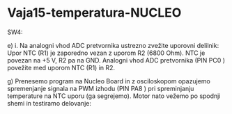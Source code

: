 # Vaja15-temperatura-NUCLEO

SW4:

e)
i. Na analogni vhod ADC pretvornika ustrezno zvežite uporovni delilnik: Upor NTC (R1) je
zaporedno vezan z uporom R2 (6800 Ohm). NTC je povezan na +5 V, R2 pa na GND. Analogni
vhod ADC pretvornika (PIN PC0 ) povežite med uporom NTC (R1) in R2.

g)
Prenesemo program na Nucleo Board in z osciloskopom opazujemo spremenjanje signala na PWM
izhodu (PIN PA8 ) pri spreminjanju temperature na NTC uporu (ga segrejemo). Motor nato vežemo po
spodnji shemi in testiramo delovanje:
